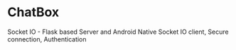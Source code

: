 # ChatBox
Socket IO  - Flask based Server and Android Native Socket IO client, Secure connection, Authentication
